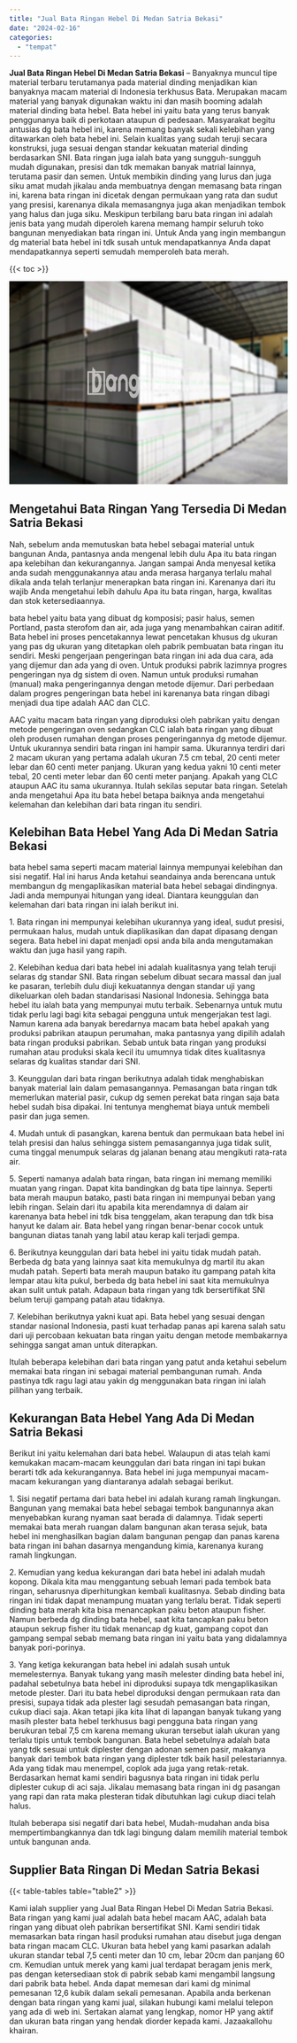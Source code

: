 ```yaml
---
title: "Jual Bata Ringan Hebel Di Medan Satria Bekasi"
date: "2024-02-16"
categories: 
  - "tempat"
---
```


**Jual Bata Ringan Hebel Di Medan Satria Bekasi** – Banyaknya muncul tipe material terbaru terutamanya pada material dinding menjadikan kian banyaknya macam material di Indonesia terkhusus Bata. Merupakan macam material yang banyak digunakan waktu ini dan masih booming adalah material dinding bata hebel. Bata hebel ini yaitu bata yang terus banyak penggunanya baik di perkotaan ataupun di pedesaan. Masyarakat begitu antusias dg bata hebel ini, karena memang banyak sekali kelebihan yang ditawarkan oleh bata hebel ini. Selain kualitas yang sudah teruji secara konstruksi, juga sesuai dengan standar kekuatan material dinding berdasarkan SNI. Bata ringan juga ialah bata yang sungguh-sungguh mudah digunakan, presisi dan tdk memakan banyak matrial lainnya, terutama pasir dan semen. Untuk membikin dinding yang lurus dan juga siku amat mudah jikalau anda membuatnya dengan memasang bata ringan ini, karena bata ringan ini dicetak dengan permukaan yang rata dan sudut yang presisi, karenanya dikala memasangnya juga akan menjadikan tembok yang halus dan juga siku. Meskipun terbilang baru bata ringan ini adalah jenis bata yang mudah diperoleh karena memang hampir seluruh toko bangunan menyediakan bata ringan ini. Untuk Anda yang ingin membangun dg material bata hebel ini tdk susah untuk mendapatkannya Anda dapat mendapatkannya seperti semudah memperoleh bata merah.

{{< toc >}}

![Jual Bata Ringan Hebel Di Medan Satria Bekasi](/images/jual-hebel-murah-29.png)

## Mengetahui Bata Ringan Yang Tersedia Di Medan Satria Bekasi

Nah, sebelum anda memutuskan bata hebel sebagai material untuk bangunan Anda, pantasnya anda mengenal lebih dulu Apa itu bata ringan apa kelebihan dan kekurangannya. Jangan sampai Anda menyesal ketika anda sudah menggunakannya atau anda merasa harganya terlalu mahal dikala anda telah terlanjur menerapkan bata ringan ini. Karenanya dari itu wajib Anda mengetahui lebih dahulu Apa itu bata ringan, harga, kwalitas dan stok ketersediaannya.

bata hebel yaitu bata yang dibuat dg komposisi; pasir halus, semen Portland, pasta sterofom dan air, ada juga yang menambahkan cairan aditif. Bata hebel ini proses pencetakannya lewat pencetakan khusus dg ukuran yang pas dg ukuran yang ditetapkan oleh pabrik pembuatan bata ringan itu sendiri. Meski pengerjaan pengeringan bata ringan ini ada dua cara, ada yang dijemur dan ada yang di oven. Untuk produksi pabrik lazimnya progres pengeringan nya dg sistem di oven. Namun untuk produksi rumahan (manual) maka pengeringannya dengan metode dijemur. Dari perbedaan dalam progres pengeringan bata hebel ini karenanya bata ringan dibagi menjadi dua tipe adalah AAC dan CLC.

AAC yaitu macam bata ringan yang diproduksi oleh pabrikan yaitu dengan metode pengeringan oven sedangkan CLC ialah bata ringan yang dibuat oleh produsen rumahan dengan proses pengeringannya dg metode dijemur. Untuk ukurannya sendiri bata ringan ini hampir sama. Ukurannya terdiri dari 2 macam ukuran yang pertama adalah ukuran 7.5 cm tebal, 20 centi meter lebar dan 60 centi meter panjang. Ukuran yang kedua yakni 10 centi meter tebal, 20 centi meter lebar dan 60 centi meter panjang. Apakah yang CLC ataupun AAC itu sama ukurannya. Itulah sekilas seputar bata ringan. Setelah anda mengetahui Apa itu bata hebel betapa baiknya anda mengetahui kelemahan dan kelebihan dari bata ringan itu sendiri.

## Kelebihan Bata Hebel Yang Ada Di Medan Satria Bekasi

bata hebel sama seperti macam material lainnya mempunyai kelebihan dan sisi negatif. Hal ini harus Anda ketahui seandainya anda berencana untuk membangun dg mengaplikasikan material bata hebel sebagai dindingnya. Jadi anda mempunyai hitungan yang ideal. Diantara keunggulan dan kelemahan dari bata ringan ini ialah berikut ini.

1\. Bata ringan ini mempunyai kelebihan ukurannya yang ideal, sudut presisi, permukaan halus, mudah untuk diaplikasikan dan dapat dipasang dengan segera. Bata hebel ini dapat menjadi opsi anda bila anda mengutamakan waktu dan juga hasil yang rapih.

2\. Kelebihan kedua dari bata hebel ini adalah kualitasnya yang telah teruji selaras dg standar SNI. Bata ringan sebelum dibuat secara massal dan jual ke pasaran, terlebih dulu diuji kekuatannya dengan standar uji yang dikeluarkan oleh badan standarisasi Nasional Indonesia. Sehingga bata hebel itu ialah bata yang mempunyai mutu terbaik. Sebenarnya untuk mutu tidak perlu lagi bagi kita sebagai pengguna untuk mengerjakan test lagi. Namun karena ada banyak beredarnya macam bata hebel apakah yang produksi pabrikan ataupun perumahan, maka pantasnya yang dipilih adalah bata ringan produksi pabrikan. Sebab untuk bata ringan yang produksi rumahan atau produksi skala kecil itu umumnya tidak dites kualitasnya selaras dg kualitas standar dari SNI.

3\. Keunggulan dari bata ringan berikutnya adalah tidak menghabiskan banyak material lain dalam pemasangannya. Pemasangan bata ringan tdk memerlukan material pasir, cukup dg semen perekat bata ringan saja bata hebel sudah bisa dipakai. Ini tentunya menghemat biaya untuk membeli pasir dan juga semen.

4\. Mudah untuk di pasangkan, karena bentuk dan permukaan bata hebel ini telah presisi dan halus sehingga sistem pemasangannya juga tidak sulit, cuma tinggal menumpuk selaras dg jalanan benang atau mengikuti rata-rata air.

5\. Seperti namanya adalah bata ringan, bata ringan ini memang memiliki muatan yang ringan. Dapat kita bandingkan dg bata tipe lainnya. Seperti bata merah maupun batako, pasti bata ringan ini mempunyai beban yang lebih ringan. Selain dari itu apabila kita merendamnya di dalam air karenanya bata hebel ini tdk bisa tenggelam, akan terapung dan tdk bisa hanyut ke dalam air. Bata hebel yang ringan benar-benar cocok untuk bangunan diatas tanah yang labil atau kerap kali terjadi gempa.

6\. Berikutnya keunggulan dari bata hebel ini yaitu tidak mudah patah. Berbeda dg bata yang lainnya saat kita memukulnya dg martil itu akan mudah patah. Seperti bata merah maupun batako itu gampang patah kita lempar atau kita pukul, berbeda dg bata hebel ini saat kita memukulnya akan sulit untuk patah. Adapaun bata ringan yang tdk bersertifikat SNI belum teruji gampang patah atau tidaknya.

7\. Kelebihan berikutnya yakni kuat api. Bata hebel yang sesuai dengan standar nasional Indonesia, pasti kuat terhadap panas api karena salah satu dari uji percobaan kekuatan bata ringan yaitu dengan metode membakarnya sehingga sangat aman untuk diterapkan.

Itulah beberapa kelebihan dari bata ringan yang patut anda ketahui sebelum memakai bata ringan ini sebagai material pembangunan rumah. Anda pastinya tdk ragu lagi atau yakin dg menggunakan bata ringan ini ialah pilihan yang terbaik.

## Kekurangan Bata Hebel Yang Ada Di Medan Satria Bekasi

Berikut ini yaitu kelemahan dari bata hebel. Walaupun di atas telah kami kemukakan macam-macam keunggulan dari bata ringan ini tapi bukan berarti tdk ada kekurangannya. Bata hebel ini juga mempunyai macam-macam kekurangan yang diantaranya adalah sebagai berikut.

1\. Sisi negatif pertama dari bata hebel ini adalah kurang ramah lingkungan. Bangunan yang memakai bata hebel sebagai tembok bangunannya akan menyebabkan kurang nyaman saat berada di dalamnya. Tidak seperti memakai bata merah ruangan dalam bangunan akan terasa sejuk, bata hebel ini menghasilkan bagian dalam bangunan pengap dan panas karena bata ringan ini bahan dasarnya mengandung kimia, karenanya kurang ramah lingkungan.

2\. Kemudian yang kedua kekurangan dari bata hebel ini adalah mudah kopong. Dikala kita mau menggantung sebuah lemari pada tembok bata ringan, seharusnya diperhitungkan kembali kualitasnya. Sebab dinding bata ringan ini tidak dapat menampung muatan yang terlalu berat. Tidak seperti dinding bata merah kita bisa menancapkan paku beton ataupun fisher. Namun berbeda dg dinding bata hebel, saat kita tancapkan paku beton ataupun sekrup fisher itu tidak menancap dg kuat, gampang copot dan gampang sempal sebab memang bata ringan ini yaitu bata yang didalamnya banyak pori-porinya.

3\. Yang ketiga kekurangan bata hebel ini adalah susah untuk memelesternya. Banyak tukang yang masih melester dinding bata hebel ini, padahal sebetulnya bata hebel ini diproduksi supaya tdk mengaplikasikan metode plester. Dari itu bata hebel diproduksi dengan permukaan rata dan presisi, supaya tidak ada plester lagi sesudah pemasangan bata ringan, cukup diaci saja. Akan tetapi jika kita lihat di lapangan banyak tukang yang masih plester bata hebel terkhusus bagi pengguna bata ringan yang berukuran tebal 7,5 cm karena memang ukuran tersebut ialah ukuran yang terlalu tipis untuk tembok bangunan. Bata hebel sebetulnya adalah bata yang tdk sesuai untuk diplester dengan adonan semen pasir, makanya banyak dari tembok bata ringan yang diplester tdk baik hasil pelestariannya. Ada yang tidak mau menempel, coplok ada juga yang retak-retak. Berdasarkan hemat kami sendiri bagusnya bata ringan ini tidak perlu diplester cukup di aci saja. Jikalau memasang bata ringan ini dg pasangan yang rapi dan rata maka plesteran tidak dibutuhkan lagi cukup diaci telah halus.

Itulah beberapa sisi negatif dari bata hebel, Mudah-mudahan anda bisa mempertimbangkannya dan tdk lagi bingung dalam memilih material tembok untuk bangunan anda.

## Supplier Bata Ringan Di Medan Satria Bekasi

{{< table-tables table="table2" >}}

Kami ialah supplier yang Jual Bata Ringan Hebel Di Medan Satria Bekasi. Bata ringan yang kami jual adalah bata hebel macam AAC, adalah bata ringan yang dibuat oleh pabrikan bersertifikat SNI. Kami sendiri tidak memasarkan bata ringan hasil produksi rumahan atau disebut juga dengan bata ringan macam CLC. Ukuran bata hebel yang kami pasarkan adalah ukuran standar tebal 7,5 centi meter dan 10 cm, lebar 20cm dan panjang 60 cm. Kemudian untuk merek yang kami jual terdapat beragam jenis merk, pas dengan ketersediaan stok di pabrik sebab kami mengambil langsung dari pabrik bata hebel. Anda dapat memesan dari kami dg minimal pemesanan 12,6 kubik dalam sekali pemesanan. Apabila anda berkenan dengan bata ringan yang kami jual, silakan hubungi kami melalui telepon yang ada di web ini. Sertakan alamat yang lengkap, nomor HP yang aktif dan ukuran bata ringan yang hendak diorder kepada kami. Jazaakallohu khairan.
